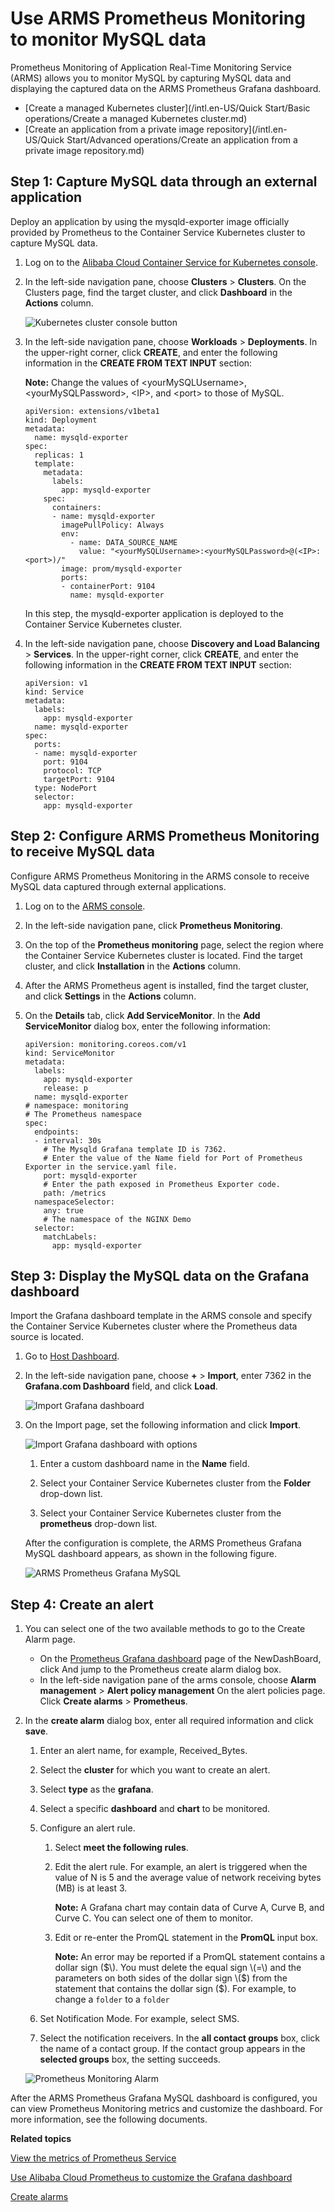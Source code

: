 # Use ARMS Prometheus Monitoring to monitor MySQL data

Prometheus Monitoring of Application Real-Time Monitoring Service \(ARMS\) allows you to monitor MySQL by capturing MySQL data and displaying the captured data on the ARMS Prometheus Grafana dashboard.

-   [Create a managed Kubernetes cluster](/intl.en-US/Quick Start/Basic operations/Create a managed Kubernetes cluster.md)
-   [Create an application from a private image repository](/intl.en-US/Quick Start/Advanced operations/Create an application from a private image repository.md)

## Step 1: Capture MySQL data through an external application

Deploy an application by using the mysqld-exporter image officially provided by Prometheus to the Container Service Kubernetes cluster to capture MySQL data.

1.  Log on to the [Alibaba Cloud Container Service for Kubernetes console](https://cs.console.aliyun.com/#/k8s/overview).

2.  In the left-side navigation pane, choose **Clusters** \> **Clusters**. On the Clusters page, find the target cluster, and click **Dashboard** in the **Actions** column.

    ![Kubernetes cluster console button](https://static-aliyun-doc.oss-accelerate.aliyuncs.com/assets/img/en-US/6969283851/p61754.png)

3.  In the left-side navigation pane, choose **Workloads** \> **Deployments**. In the upper-right corner, click **CREATE**, and enter the following information in the **CREATE FROM TEXT INPUT** section:

    **Note:** Change the values of <yourMySQLUsername\>, <yourMySQLPassword\>, <IP\>, and <port\> to those of MySQL.

    ```
    apiVersion: extensions/v1beta1
    kind: Deployment
    metadata:
      name: mysqld-exporter
    spec:
      replicas: 1
      template:
        metadata:
          labels:
            app: mysqld-exporter
        spec:
          containers:
          - name: mysqld-exporter
            imagePullPolicy: Always
            env:
              - name: DATA_SOURCE_NAME
                value: "<yourMySQLUsername>:<yourMySQLPassword>@(<IP>:<port>)/"
            image: prom/mysqld-exporter
            ports:
            - containerPort: 9104
              name: mysqld-exporter
    ```

    In this step, the mysqld-exporter application is deployed to the Container Service Kubernetes cluster.

4.  In the left-side navigation pane, choose **Discovery and Load Balancing** \> **Services**. In the upper-right corner, click **CREATE**, and enter the following information in the **CREATE FROM TEXT INPUT** section:

    ```
    apiVersion: v1
    kind: Service
    metadata:
      labels:
        app: mysqld-exporter
      name: mysqld-exporter
    spec:
      ports:
      - name: mysqld-exporter
        port: 9104
        protocol: TCP
        targetPort: 9104
      type: NodePort
      selector:
        app: mysqld-exporter
    ```


## Step 2: Configure ARMS Prometheus Monitoring to receive MySQL data

Configure ARMS Prometheus Monitoring in the ARMS console to receive MySQL data captured through external applications.

1.  Log on to the [ARMS console](https://arms-ap-southeast-1.console.aliyun.com/#/home).

2.  In the left-side navigation pane, click **Prometheus Monitoring**.

3.  On the top of the **Prometheus monitoring** page, select the region where the Container Service Kubernetes cluster is located. Find the target cluster, and click **Installation** in the **Actions** column.

4.  After the ARMS Prometheus agent is installed, find the target cluster, and click **Settings** in the **Actions** column.

5.  On the **Details** tab, click **Add ServiceMonitor**. In the **Add ServiceMonitor** dialog box, enter the following information:

    ```
    apiVersion: monitoring.coreos.com/v1
    kind: ServiceMonitor
    metadata:
      labels:
        app: mysqld-exporter
        release: p
      name: mysqld-exporter
    # namespace: monitoring
    # The Prometheus namespace
    spec:
      endpoints:
      - interval: 30s
        # The Mysqld Grafana template ID is 7362.
        # Enter the value of the Name field for Port of Prometheus Exporter in the service.yaml file.
        port: mysqld-exporter
        # Enter the path exposed in Prometheus Exporter code.
        path: /metrics
      namespaceSelector:
        any: true
        # The namespace of the NGINX Demo
      selector:
        matchLabels:
          app: mysqld-exporter
    ```


## Step 3: Display the MySQL data on the Grafana dashboard

Import the Grafana dashboard template in the ARMS console and specify the Container Service Kubernetes cluster where the Prometheus data source is located.

1.  Go to [Host Dashboard](http://grafana.console.aliyun.com/).

2.  In the left-side navigation pane, choose **+** \> **Import**, enter 7362 in the **Grafana.com Dashboard** field, and click **Load**.

    ![Import Grafana dashboard](https://static-aliyun-doc.oss-accelerate.aliyuncs.com/assets/img/en-US/6969283851/p61709.png)

3.  On the Import page, set the following information and click **Import**.

    ![Import Grafana dashboard with options](https://static-aliyun-doc.oss-accelerate.aliyuncs.com/assets/img/en-US/1377468061/p62645.png)

    1.  Enter a custom dashboard name in the **Name** field.

    2.  Select your Container Service Kubernetes cluster from the **Folder** drop-down list.

    3.  Select your Container Service Kubernetes cluster from the **prometheus** drop-down list.

    After the configuration is complete, the ARMS Prometheus Grafana MySQL dashboard appears, as shown in the following figure.

    ![ARMS Prometheus Grafana MySQL](https://static-aliyun-doc.oss-accelerate.aliyuncs.com/assets/img/en-US/1377468061/p62727.png)


## Step 4: Create an alert

1.  You can select one of the two available methods to go to the Create Alarm page.

    -   On the [Prometheus Grafana dashboard](http://grafana.console.aliyun.com/) page of the NewDashBoard, click And jump to the Prometheus create alarm dialog box.
    -   In the left-side navigation pane of the arms console, choose **Alarm management** \> **Alert policy management** On the alert policies page. Click **Create alarms** \> **Prometheus**.
2.  In the **create alarm** dialog box, enter all required information and click **save**.

    1.  Enter an alert name, for example, Received\_Bytes.

    2.  Select the **cluster** for which you want to create an alert.

    3.  Select **type** as the **grafana**.

    4.  Select a specific **dashboard** and **chart** to be monitored.

    5.  Configure an alert rule.

        1.  Select **meet the following rules**.
        2.  Edit the alert rule. For example, an alert is triggered when the value of N is 5 and the average value of network receiving bytes \(MB\) is at least 3.

            **Note:** A Grafana chart may contain data of Curve A, Curve B, and Curve C. You can select one of them to monitor.

        3.  Edit or re-enter the PromQL statement in the **PromQL** input box.

            **Note:** An error may be reported if a PromQL statement contains a dollar sign \($\). You must delete the equal sign \(=\) and the parameters on both sides of the dollar sign \($\) from the statement that contains the dollar sign \($\). For example, to change a `folder` to a `folder`

    6.  Set Notification Mode. For example, select SMS.

    7.  Select the notification receivers. In the **all contact groups** box, click the name of a contact group. If the contact group appears in the **selected groups** box, the setting succeeds.

    ![Prometheus Monitoring Alarm](https://static-aliyun-doc.oss-accelerate.aliyuncs.com/assets/img/en-US/3608828061/p61774.png)


After the ARMS Prometheus Grafana MySQL dashboard is configured, you can view Prometheus Monitoring metrics and customize the dashboard. For more information, see the following documents.

**Related topics**  


[View the metrics of Prometheus Service]()

[Use Alibaba Cloud Prometheus to customize the Grafana dashboard]()

[Create alarms](https://www.alibabacloud.com/help/doc-detail/94833.htm)

